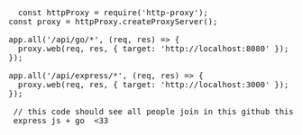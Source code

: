   
  
 <pre>  const httpProxy = require('http-proxy');
const proxy = httpProxy.createProxyServer();

app.all('/api/go/*', (req, res) => {
  proxy.web(req, res, { target: 'http://localhost:8080' });
});

app.all('/api/express/*', (req, res) => {
  proxy.web(req, res, { target: 'http://localhost:3000' });
});

 // this code should see all people join in this github this code is able   to expose both servers under one domain 
 express js + go  <33
 </pre>
